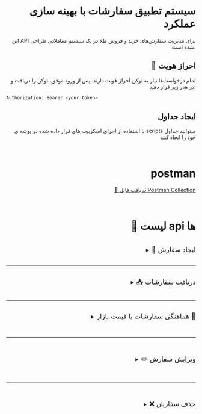 <div align = "right">

#  سیستم تطبیق سفارشات با بهینه سازی عملکرد
این API برای مدیریت سفارش‌های خرید و فروش طلا در یک سیستم معاملاتی طراحی شده است.

##  🔐 احراز هویت 
تمام درخواست‌ها نیاز به توکن احراز هویت دارند. پس از ورود موفق، توکن را دریافت و در هدر زیر قرار دهید:

<div align = "left">

```bash
Authorization: Bearer <your_token>
```
</div>

## ایجاد جداول

با استفاده از اجرای اسکریپت های قرار داده شده در پوشه ی scripts  میتوانید جداول خود را ایجاد کنید


<br/>

# postman

[📁 دریافت فایل Postman Collection](./documents/postman/OrderMatchingSystem.json)

<br/>

# 📘 لیست api  ها 

<br/>
<details>
<summary><span style="font-size: 18px;"> 📝 ایجاد سفارش  </span></summary>

### URL: 

<div align = "left">

``` bash
POST /orders
```

</div>

### Headers

<div align = "left">

```bash
Authorization: Bearer <token>
```
</div>

### Body

<div align = "left">

```js
{
  "price": "6650000",
  "type": "buy|| sell", 
  "userId": 1
}
```

</div>

### Validation Schema

<div align = "left">

```js
{
  "type": "object",
  "properties": {
    "price": { "type": "string" },
    "type": { "type": "string" },
    "userId": { "type": "number" }
  },
  "required": ["price", "type", "userId"],
  "additionalProperties": false
}
```
</div>

### Response

<div align = "left">

```js
{
    fa: 'سفارش با موفقیت ثبت شد.',
    en: 'Order created successfully.'
}
```
</div>

</details>

<br/>
<hr/>
<br/>

<details>
<summary> <span style="font-size: 18px;"> 📥 دریافت سفارشات  </span></summary>

### URL:

<div align = "left">

``` bash
GET /orders
```

</div>

### Headers

<div align = "left">

```bash
Authorization: Bearer <token>
```
</div>

### Query Parameters: (اختیاری)

<div align = "left">


| Param  | Type   | Description          |
| ------ | ------ | -------------------- |
| `id`     | string | Filter by order ID   |
| `status` | string | Filter by status     |
| `type`   | string | Filter by order type |

</div>

### Validation Schema

<div align = "left">

```js
{
  "type": "object",
  "properties": {
    "id": { "type": "string" },
    "status": { "type": "string" },
    "type": { "type": "string" }
  },
  "required": [],
  "additionalProperties": false
}
```

</div>

### Response


<div align = "left">

``` js
{
    "status": 200,
    "data": {
        "id": "a861f462-025d-4c09-8232-c964a6a28252",
        "result": [
            {
                "id": 1,
                "user_id": 2,
                "type": "buy",
                "price": "6581430",
                "status": "closed",
                "created_at": "2025-05-25T15:55:08.205Z",
                "updated_at": "2025-05-25T15:55:08.205Z"
            },
            {
                "id": 1,
                "user_id": 2,
                "type": "sell",
                "price": "6881430",
                "status": "open",
                "created_at": "2025-05-25T15:56:08.205Z",
                "updated_at": "2025-05-25T15:56:08.205Z"
            }
        ]
    }
}
```
</div>
</details>

<br/>
<hr/>
<br/>

<details>
<summary><span style="font-size: 18px;"> هماهنگی سفارشات با قیمت بازار 🔄 </span></summary>



### URL

<div align = "left">

```bash
GET /orders/match-with-market
```
</div>

### Headers

<div align = "left">

```bash
Authorization: Bearer <token>
```
</div>

### Query Parameters:

<div align = "left">

```bash
none
 ```
</div>

### Validation Schema


<div align = "left">

```js

{
  "type": "object",
  "properties": {},
  "additionalProperties": false
}
```
</div>

### Logic
این endpoint قیمت فعلی بازار را از منبع خارجی دریافت کرده، سفارشات باز را بررسی کرده و سفارشاتی که با قیمت بازار هم‌راستا هستند را به‌روزرسانی می‌کند (مانند تغییر وضعیت به closed).

### Response

<div align = "left">

``` js


{
  fa: "سفارش‌های هماهنگ با بازار به‌روزرسانی شدند.",
  en: "Orders aligned with market price have been updated."
}
```
</div>

### 🧪 Notes
تمامی قیمت‌ها به تومان ذخیره می‌شوند.

قیمت بازار از API https://www.goldapi.io/api/XAU/USD گرفته می‌شود و تبدیل آن به تومان با فرمول زیر انجام می‌گیرد:

```js
const gram18kTmn = (xauUsd * usdTmn) / 31.1035 * 0.75;
```
</details>

<br/><hr/><br/>

<details> <summary><span style="font-size: 18px;"> ✏️ ویرایش سفارش  </span></summary>
### URL

<div align = "left">

```bash
PUT /api/v1/order/
```
</div>

### Headers
<div align = "left">

```bash
Authorization: Bearer <token>
```
</div>

### Body
<div align = "left">

```js
{
  "id": 5,
  "price": "6700000",
  "type": "sell"
}
```
</div>

### Validation Schema
<div align = "left">

```js
{
  type: "object",
  properties: {
    id: { type: "number" },
    price: { type: "string" },
    type: { type: "string" }
  },
  required: ["id"],
  additionalProperties: false,
  anyOf: [
    { required: ["price"] },
    { required: ["type"] }
  ]
}
```

</div>

### Response

<div align = "left">

```js
{
  fa: "سفارش با موفقیت بروزرسانی شد.",
  en: "Order updated successfully."
}

```
</div> 
</details>

<br/> <hr/> <br/>

<details>
<summary>
<span style="font-size: 18px;"> ❌ حذف سفارش  </span>
</summary>

### URL
<div align = "left">

```bash
DELETE /api/v1/order/
```
</div>

### Headers
<div align = "left">

```bash
Authorization: Bearer <token>
```
</div>

### Body
<div align = "left">

```js
{
  "id": 5
}
```
</div>

### Validation Schema
<div align = "left">

```js
{
  type: "object",
  properties: {
    id: { type: "number" }
  },
  required: ["id"],
  additionalProperties: false
}
```
</div>

### Response
<div align = "left">

```js
{
  fa: "سفارش با موفقیت حذف شد.",
  en: "Order removed successfully."
}
```

</div> </details>

</div>